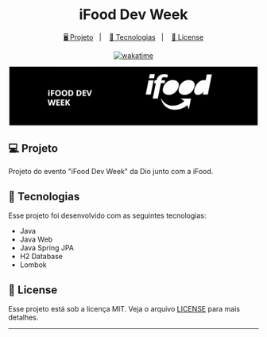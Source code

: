 <h1 align="center">
  iFood Dev Week
</h1>

<p align="center">
  <a href="#-projeto">🖥️ Projeto</a>&nbsp;&nbsp;&nbsp;|&nbsp;&nbsp;&nbsp;
  <a href="#-tecnologias">🚀 Tecnologias</a>&nbsp;&nbsp;&nbsp;|&nbsp;&nbsp;&nbsp;
  <a href="#-license">📝 License</a>
</p>

<p align="center">
  <a href="https://wakatime.com/badge/user/68660678-6b86-4b78-98df-f5f41a37e1bc/project/df88c0b6-cb03-4b23-88ce-9bfbbc2571ca"><img src="https://wakatime.com/badge/user/68660678-6b86-4b78-98df-f5f41a37e1bc/project/df88c0b6-cb03-4b23-88ce-9bfbbc2571ca.svg" alt="wakatime"></a>
</p>

<p align="center">
  <img src="./assets/preview.jpg" width="500px">
</p>




## 💻 Projeto

Projeto do evento "iFood Dev Week" da Dio junto com a iFood.

## 🚀 Tecnologias

Esse projeto foi desenvolvido com as seguintes tecnologias:

- Java
- Java Web
- Java Spring JPA
- H2 Database
- Lombok

## 📝 License

Esse projeto está sob a licença MIT. Veja o arquivo [LICENSE](LICENSE) para mais detalhes.

---

